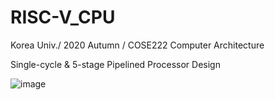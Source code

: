 # RISC-V_CPU
Korea Univ./ 2020 Autumn / COSE222 Computer Architecture

Single-cycle &amp; 5-stage Pipelined Processor Design

![image](https://user-images.githubusercontent.com/53431007/115833925-9559e400-a44f-11eb-9e2e-5bf70d158171.png)
